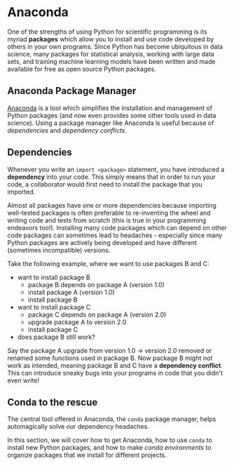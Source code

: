 # Anaconda

One of the strengths of using Python for scientific programming is its myriad **packages** which allow you to install and use code developed by others in your own programs. Since Python has become ubiquitous in data science, many packages for statistical analysis, working with large data sets, and training machine learning models have been written and made available for free as open source Python packages.

## Anaconda Package Manager

[Anaconda](https://www.anaconda.com/) is a tool which simplifies the installation and management of Python packages (and now even provides some other tools used in data science). Using a package manager like Anaconda is useful because of *dependencies* and *dependency conflicts*.

## Dependencies

Whenever you write an `import <package>` statement, you have introduced a **dependency** into your code. This simply means that in order to run your code, a collaborator would first need to install the package that you imported.

Almost all packages have one or more dependencies because importing well-tested packages is often preferable to re-inventing the wheel and writing code and tests from scratch (this is true in your programming endeavors too!). Installing many code packages which can depend on other code packages can sometimes lead to headaches - especially since many Python packages are actively being developed and have different (sometimes incompatible) versions.

Take the following example, where we want to use packages B and C:

- want to install package B
  - package B depends on package A (version 1.0)
  - install package A  (version 1.0)
  - install package B
- want to install package C
  - package C depends on package A (version 2.0)
  - upgrade package A to version 2.0
  - install package C
- does package B still work?

Say the package A upgrade from version 1.0 -> version 2.0 removed or renamed some functions used in package B. Now package B might not work as intended, meaning package B and C have a **dependency conflict**. This can introduce sneaky bugs into your programs in code that you didn't even write!

## Conda to the rescue

The central tool offered in Anaconda, the `conda` package manager, helps automagically solve our dependency headaches.

In this section, we will cover how to get Anaconda, how to use `conda` to install new Python packages, and how to make *conda environments* to organize packages that we install for different projects.
